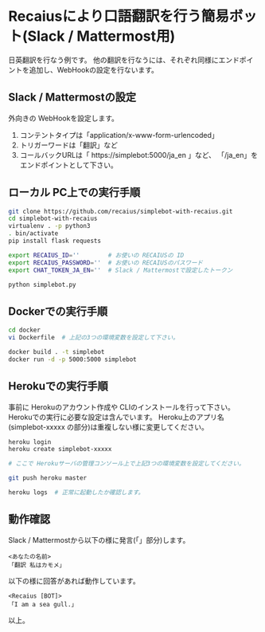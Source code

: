 Recaiusにより口語翻訳を行う簡易ボット(Slack / Mattermost用)
====

日英翻訳を行なう例です。
他の翻訳を行なうには、それぞれ同様にエンドポイントを追加し、WebHookの設定を行ないます。


Slack / Mattermostの設定
----

外向きの WebHookを設定します。

1. コンテントタイプは「application/x-www-form-urlencoded」
1. トリガーワードは「翻訳」など
1. コールバックURLは「 https://simplebot:5000/ja_en 」など、
「/ja_en」をエンドポイントとして下さい。


ローカル PC上での実行手順
----

```bash
git clone https://github.com/recaius/simplebot-with-recaius.git
cd simplebot-with-recaius
virtualenv . -p python3
. bin/activate
pip install flask requests

export RECAIUS_ID=''        # お使いの RECAIUSの ID
export RECAIUS_PASSWORD=''  # お使いの RECAIUSのパスワード
export CHAT_TOKEN_JA_EN=''  # Slack / Mattermostで設定したトークン

python simplebot.py
```


Dockerでの実行手順
----

```bash
cd docker
vi Dockerfile  # 上記の3つの環境変数を設定して下さい。

docker build . -t simplebot
docker run -d -p 5000:5000 simplebot
```


Herokuでの実行手順
----

事前に Herokuのアカウント作成や CLIのインストールを行って下さい。
Herokuでの実行に必要な設定は含んでいます。
Heroku上のアプリ名(simplebot-xxxxx の部分)は重複しない様に変更してください。

```bash
heroku login
heroku create simplebot-xxxxx

# ここで Herokuサーバの管理コンソール上で上記3つの環境変数を設定してください。

git push heroku master

heroku logs  # 正常に起動したか確認します。
```


動作確認
----

Slack / Mattermostから以下の様に発言(「」部分)します。

```
<あなたの名前>
「翻訳 私はカモメ」
```

以下の様に回答があれば動作しています。

```
<Recaius [BOT]>
「I am a sea gull.」
```

以上。

